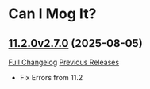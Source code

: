 # Can I Mog It?

## [11.2.0v2.7.0](https://github.com/TorelTwiddler/CanIMogIt/tree/11.2.0v2.7.0) (2025-08-05)
[Full Changelog](https://github.com/TorelTwiddler/CanIMogIt/compare/11.2.0v2.6.3...11.2.0v2.7.0) [Previous Releases](https://github.com/TorelTwiddler/CanIMogIt/releases)

- Fix Errors from 11.2  
